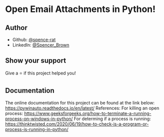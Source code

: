 # Open Email Attachments in Python!

## Author

* Github: [@spence-rat](https://github.com/spence-rat)
* LinkedIn: [@Spencer_Brown](https://www.linkedin.com/in/spencerbrowntx/)

## Show your support

Give a ⭐️ if this project helped you!

## Documentation
The online documentation for this project can be found at the link below:
https://pywinauto.readthedocs.io/en/latest/
References:
For killing an open process: https://www.geeksforgeeks.org/how-to-terminate-a-running-process-on-windows-in-python/
For determing if a process is running: https://thinktwisted.com/2020/06/19/how-to-check-is-a-program-or-process-is-running-in-python/
